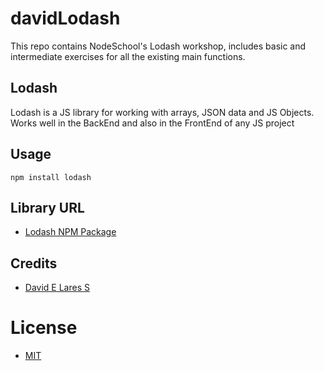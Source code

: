 # davidLodash	

This repo contains NodeSchool's Lodash workshop, includes basic and intermediate exercises for all the existing main functions.

## Lodash

Lodash is a JS library for working with arrays, JSON data and JS Objects. Works well in the BackEnd and also in the FrontEnd of any JS project

## Usage

`npm install lodash`

## Library URL

- [Lodash NPM Package](https://www.npmjs.com/package/lodash)

## Credits

- [David E Lares S](https://twitter.com/davidlares3)

# License

- [MIT](https://opensource.org/licenses/MIT) 